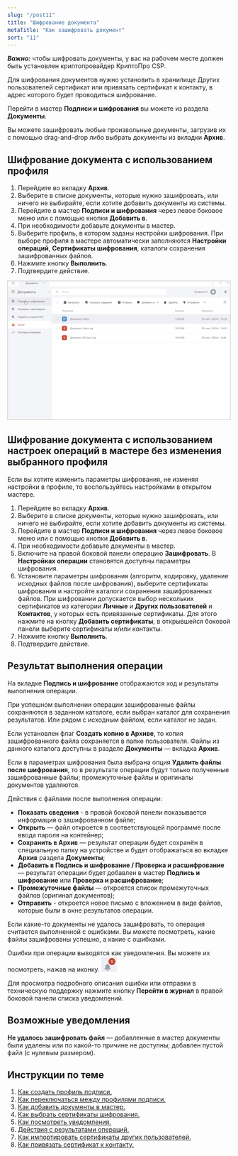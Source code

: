 ```yaml
---
slug: "/post11"
title: "Шифрование документа"
metaTitle: "Как зашифровать документ"
sort: "11"
---
```


***Важно:*** чтобы шифровать документы, у вас на рабочем месте должен быть установлен криптопровайдер КриптоПро CSP.  

Для шифрования документов нужно установить в хранилище Других пользователей сертификат или привязать сертификат к контакту, в адрес которого будет проводиться шифрование.  

Перейти в мастер **Подписи и шифрования** вы можете из раздела **Документы**.  

Вы можете зашифровать любые произвольные документы, загрузив их с помощью drag-and-drop либо выбрать документы из вкладки **Архив**.  

## Шифрование документа с использованием профиля  

1. Перейдите во вкладку **Архив**.  
2. Выберите в списке документы, которые нужно зашифровать, или ничего не выбирайте, если хотите добавить документы из системы.
3. Перейдите в мастер **Подписи и шифрования** через левое боковое меню  или с помощью кнопки **Добавить в**.
4. При необходимости добавьте документы в мастер.
5. Выберите профиль, в котором заданы настройки шифрования.
При выборе профиля в мастере автоматически заполняются **Настройки операций**, **Сертификаты шифрования**, каталоги сохранения зашифрованных файлов.    
6. Нажмите кнопку **Выполнить**.
7. Подтвердите действие.

![Шифрование](./images/encryption-01.gif "Шифрование")

## Шифрование документа с использованием настроек операций в мастере без изменения выбранного профиля  

Если вы хотите изменить параметры шифрования, не изменяя настройки в профиле, то воспользуйтесь настройками в открытом мастере.  

1. Перейдите во вкладку **Архив**.  
2. Выберите в списке документы, которые нужно зашифровать, или ничего не выбирайте, если хотите добавить документы из системы.  
3. Перейдите в мастер **Подписи и шифрования** через левое боковое меню или с помощью кнопки **Добавить в**.
4. При необходимости добавьте документы в мастер.
5. Включите на правой боковой панели операцию **Зашифровать**. В **Настройках операции** становятся доступны параметры шифрования.
6. Установите параметры шифрования (алгоритм, кодировку, удаление исходных файлов после шифрования), выберите сертификаты шифрования и настройте каталоги сохранения зашифрованных файлов.
При шифровании допускается выбор нескольких сертификатов из категории **Личные** и **Других пользователей** и **Контактов**, у которых есть привязанные сертификаты. Для этого нажмите на кнопку **Добавить сертификаты**, в открывшейся боковой панели выберите сертификаты и/или контакты.
7. Нажмите кнопку **Выполнить**.
8. Подтвердите действие.

## Результат выполнения операции  

На вкладке **Подпись и шифрование** отображаются ход и результаты выполнения операции.  

При успешном выполнении операции зашифрованные файлы сохраняются в заданном каталоге, если выбран каталог для сохранения результатов. Или рядом с исходным файлом, если каталог не задан.   

Если установлен флаг **Создать копию в Архиве**, то копия зашифрованного файла сохраняется в папке пользователя. Файлы из данного каталога доступны в разделе **Документы** — вкладка **Архив**.   

Если в параметрах шифрования была выбрана опция **Удалить файлы после шифрования**, то в результате операции будут только полученные зашифрованные файлы; промежуточные файлы и оригиналы документов удаляются.    

Действия с файлами после выполнения операции:  

- **Показать сведения** - в правой боковой панели показывается информация о зашифрованном файле;
- **Открыть** — файл откроется в соответствующей программе после ввода пароля на контейнер;
- **Сохранить в Архив** — результат операции будет сохранён в специальную папку на устройстве и будет отображаться во вкладке **Архив** раздела **Документы**;
- **Добавить в Подпись и шифрование / Проверка и расшифрование** — результат операции будет добавлен в мастер **Подпись и шифрование** или **Проверка и расшифрование**;
- **Промежуточные файлы** — откроется список промежуточных файлов (оригинал документов);
- **Отправить** - откроется новое письмо с вложением в виде файлов, которые были в окне результатов операции. 

Если какие-то документы не удалось зашифровать, то операция считается выполненной с ошибками. Вы можете посмотреть, какие файлы зашифрованы успешно, а какие с ошибками.   

Ошибки при операции выводятся как уведомления. Вы можете их посмотреть, нажав на иконку. ![notifications-button.jpg](./images/notifications-button.jpg "События")  

Для просмотра подробного описания ошибки или отправки в техническую поддержку нажмите кнопку **Перейти в журнал** в правой боковой панели списка уведомлений.  

## Возможные уведомления  

**Не удалось зашифровать файл** — добавленные в мастер документы были удалены или по какой-то причине не доступны; добавлен пустой файл (с нулевым размером).  

## Инструкции по теме  

1. [Как создать профиль подписи.](./02-sign-profiles.md/#_2)  
2. [Как переключаться между профилями подписи.](./02-sign-profiles.md/#_4)  
3. [Как добавить документы в мастер.](./08-add-docs.md)  
4. [Как выбрать сертификаты шифрования.](./07-select-cipher-certs.md)  
5. [Как посмотреть уведомления.](../008-cryptoarm/01-notifications.md)  
6. [Действия с результатами операций.](./19-operations-result.md)  
7. [Как импортировать сертификаты других пользователей.](../006-certs/06-import-certs.md)  
8. [Как привязать сертификат к контакту.](../007-contacts/05-link-contact-cert.md)  